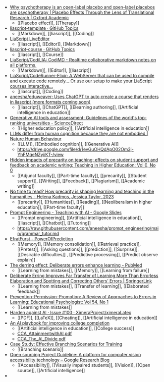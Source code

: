 - [Why psychotherapy is an open-label placebo and open-label placebos are psychotherapy | Placebo Effects Through the Lens of Translational Research | Oxford Academic](https://academic.oup.com/book/54240/chapter/422452976?login=false)
	- [[Placebo effect]], [[Therapy]]
- [liascript-template · GitHub Topics](https://github.com/topics/liascript-template)
	- [[Markdown]], [[liascript]], [[Coding]]
- [LiaScript LiveEditor](https://liascript.github.io/LiveEditor/examples.html)
	- [[liascript]], [[Editor]], [[Markdown]]
- [liascript-course · GitHub Topics](https://github.com/topics/liascript-course)
	- [[liascript]], [[Course]]
- [LiaScript/CodiLIA: CodiMD - Realtime collaborative markdown notes on all platforms.](https://github.com/liascript/codilia)
	- [[Markdown]], [[Editor]], [[liascript]]
- [LiaScript/CodeRunner-Elixir: A WebServer that can be used to compile and execute code remotely... Or use our setup to make your LiaScript courses interactive...](https://github.com/LiaScript/CodeRunner-Elixir)
	- [[liascript]], [[Coding]]
- [aneesha/eduweaver: Uses ChatGPT to auto create a course that renders in liascript (more formats coming soon)](https://github.com/aneesha/eduweaver)
	- [[liascript]], [[ChatGPT]], [[Elearning authoring]], [[Artificial intelligence in education]]
- [Generative AI tools and assessment: Guidelines of the world's top-ranking universities - ScienceDirect](https://www.sciencedirect.com/science/article/pii/S2666557323000290)
	- [[Higher education policy]], [[Artificial intelligence in education]]
- [LLMs differ from human cognition because they are not embodied | Nature Human Behaviour](https://www.nature.com/articles/s41562-023-01723-5)
	- [[LLM]], [[Embodied cognition]], [[Generative AI]]
	- https://drive.google.com/file/d/1evGuOHQdApO02Om3j-YhFMqeNZyiiKT-/view
- [Hidden impacts of precarity on teaching: effects on student support and feedback on academic writing: Teaching in Higher Education: Vol 0, No 0](https://www.tandfonline.com/doi/abs/10.1080/13562517.2023.2280258)
	- [[Adjunct faculty]], [[Part-time faculty]], [[precarity]], [[Student support]], [[Writing]], [[Feedback]], [[Plagiarism]], [[Academic writing]]
- [No time to read? How precarity is shaping learning and teaching in the humanities - Helena Kadmos, Jessica Taylor, 2023](https://journals.sagepub.com/doi/10.1177/14740222231190338)
	- [[precarity]], [[Humanities]], [[Reading]], [[Neoliberalism in higher education]], [[Part-time faculty]]
- [Prompt Engineering - Teaching with AI - Google Slides](https://docs.google.com/presentation/d/1fjn6TI3tmvjQgYij4RMAOzGoGX-3MQ0E/mobilepresent#slide=id.p1)
	- [[Prompt engineering]], [[Artificial intelligence in education]], [[liascript]], [[Chatbot]], [[Tutoring]]
	- https://raw.githubusercontent.com/aneesha/prompt_engineering/main/grammar_tutor.md
- [EfratFurst - PowerOfPrediction](https://sites.google.com/view/efratfurst/powerofprediction)
	- [[Memory]], [[Memory consolidation]], [[Retrieval practice]], [[Pretest]], [[Asking questions]], [[prediction]], [[Surprise]], [[Desirable difficulties]] , [[Predictive processing]], [[Predict observe explain]]
- [The derring effect: Deliberate errors enhance learning - PubMed](https://pubmed.ncbi.nlm.nih.gov/34242048/)
	- [[Learning from mistakes]], [[Memory]], [[Learning from failure]]
- [Deliberate Erring Improves Far Transfer of Learning More Than Errorless Elaboration and Spotting and Correcting Others’ Errors | SpringerLink](https://link.springer.com/article/10.1007/s10648-023-09739-z)
	- [[Learning from mistakes]], [[Transfer of learning]], [[Elaborated feedback]]
- [Prevention–Permission–Promotion: A Review of Approaches to Errors in Learning: Educational Psychologist: Vol 54, No 1](https://www.tandfonline.com/doi/abs/10.1080/00461520.2018.1501693)
	- [[Learning from mistakes]]
- [Harden against AI · Issue #100 · XimeraProject/ximeraLatex](https://github.com/XimeraProject/ximeraLatex/issues/100)
	- [[PDF]], [[LaTeX]], [[Cheating]], [[Artificial intelligence in education]]
- [An AI playbook for improving college completion](https://www.insidehighered.com/news/quick-takes/2023/11/22/ai-playbook-improving-college-completion)
	- [[Artificial intelligence in education]], [[College success]]
	- [CCA_AttainmentwithAI.pdf](https://completecollege.org/wp-content/uploads/2023/11/CCA_AttainmentwithAI.pdf)
	- [CCA_The_AI_Divide.pdf](https://completecollege.org/wp-content/uploads/2023/11/CCA_The_AI_Divide.pdf)
- [Case Study: Effective Branching Scenarios for Training](https://blog.upsidelearning.com/2023/11/22/case-study-2-branching-scenarios/)
	- [[Branching scenario]]
- [Open sourcing Project Guideline: A platform for computer vision accessibility technology – Google Research Blog](https://blog.research.google/2023/11/open-sourcing-project-guideline.html?m=1)
	- [[Accessibility]], [[Visually impaired students]], [[Vision]], [[Open source]], [[Artificial intelligence]]
-